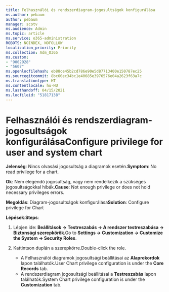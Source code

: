 ```yaml
---
title: Felhasználói és rendszerdiagram-jogosultságok konfigurálása
ms.author: pebaum
author: pebaum
manager: scotv
ms.audience: Admin
ms.topic: article
ms.service: o365-administration
ROBOTS: NOINDEX, NOFOLLOW
localization_priority: Priority
ms.collection: Adm_O365
ms.custom:
- "9002928"
- "5607"
ms.openlocfilehash: eb88ce45b2cd786e90e5d87713400e150787ec25
ms.sourcegitcommit: 8bc60ec34bc1e40685e3976576e04a2623f63a7c
ms.translationtype: HT
ms.contentlocale: hu-HU
ms.lasthandoff: 04/15/2021
ms.locfileid: "51817138"
---
```

# <a name="configure-privilege-for-user-and-system-chart"></a><span data-ttu-id="e1b01-102">Felhasználói és rendszerdiagram-jogosultságok konfigurálása</span><span class="sxs-lookup"><span data-stu-id="e1b01-102">Configure privilege for user and system chart</span></span>

<span data-ttu-id="e1b01-103">**Jelenség**: Nincs olvasási jogosultság a diagramok esetén.</span><span class="sxs-lookup"><span data-stu-id="e1b01-103">**Symptom**: No read privilege for a chart.</span></span>

<span data-ttu-id="e1b01-104">**Ok**: Nem elegendő jogosultság, vagy nem rendelkezik a szükséges jogosultságokkal hibák.</span><span class="sxs-lookup"><span data-stu-id="e1b01-104">**Cause**: Not enough privilege or does not hold necessary privileges errors.</span></span>

<span data-ttu-id="e1b01-105">**Megoldás**: Diagram-jogosultságok konfigurálása</span><span class="sxs-lookup"><span data-stu-id="e1b01-105">**Solution**: Configure privilege for Chart</span></span>

<span data-ttu-id="e1b01-106">**Lépések**:</span><span class="sxs-lookup"><span data-stu-id="e1b01-106">**Steps**:</span></span>

1. <span data-ttu-id="e1b01-107">Lépjen ide: **Beállítások -> Testreszabás -> A rendszer testreszabása -> Biztonsági szerepkörök**.</span><span class="sxs-lookup"><span data-stu-id="e1b01-107">Go to **Settings -> Customization -> Customize the System -> Security Roles**.</span></span>

2. <span data-ttu-id="e1b01-108">Kattintson duplán a szerepkörre.</span><span class="sxs-lookup"><span data-stu-id="e1b01-108">Double-click the role.</span></span>

    - <span data-ttu-id="e1b01-109">A Felhasználói diagramok jogosultsági beállításai az **Alaprekordok** lapon találhatók.</span><span class="sxs-lookup"><span data-stu-id="e1b01-109">User Chart privilege configuration is under the **Core Records** tab.</span></span>
    - <span data-ttu-id="e1b01-110">A rendszerdiagram jogosultsági beállításai a **Testreszabás** lapon találhatók.</span><span class="sxs-lookup"><span data-stu-id="e1b01-110">System Chart privilege configuration is under the **Customization** tab.</span></span>
